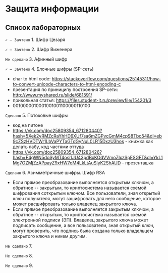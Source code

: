 # Защита информации
## Список лабораторных
`✓ — Зачтено` 1. Шифр Цезаря 

`✓ — Зачтено` 2. Шифр Виженера 

`Не сделано` 3. Афинный шифр

`✓ — Зачтено` 4. Блочные шифры (SP-сеть)
- char to html code: https://stackoverflow.com/questions/25145311/how-to-convert-unicode-characters-to-html-encoding-c
- презентация по приниципу построения SP-сети: http://www.myshared.ru/slide/681591/
- прикольная статья: https://files.student-it.ru/previewfile/154201/3
- 0010000010001001001100000110100

`Сделано` 5. Потоковые шифры
- код на питоне
- https://vk.com/doc25809354_671280440?hash=5Xek2yRMZcRaYhHD9XUf7sa6mZGPvcGmM4cpS8Tbo54&dl=eb9cZSzHVDTWr1LbVaPYTaGTdGyNuL0LR15DxzU3hos - книжка как делать лабу, код частями оттуда
- https://vk.com/doc25809354_671280426?hash=F4gWN5doSyMT4osi1JU43pdBxKOdVVmoZlxzSpESGFT&dl=YkL1Mg7OZMjZzAPpayZ9xHW7oM4LkLtAuSIyK2ShAUD - презенташка

`Сделано` 6. Асимметричные шифры. Шифр RSA
- Если прямое преобразование выполняется открытым ключом, а обратное -- закрытым, то криптосистема называется схемой шифрования соткрытым ключом. Все пользователи, зная открытый ключ получателя, могут зашифровать для него сообщение, которое может расшифровать только владелец закрытого ключа.
- Если прямое преобразование выполняется закрытым ключом, а обратное -- открытым, то криптосистема называется схемой электронной подписи (ЭП). Владелец закрытого ключа может подписать сообщение, а все пользователи, зная открытый ключ, могут проверить, что подпись была создана только владельцем закрытого ключа и никем другим.

`Не сделано` 7. 

`Не сделано` 8. 

`Не сделано` 9. 

